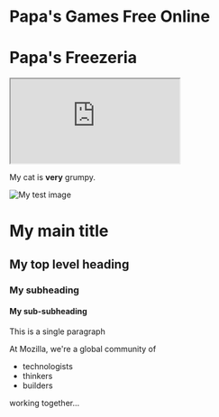# Papa's Games Free Online
<!DOCTYPE html>
<html>
<head>
<title>Play All Papa's Games Free Online</title>
</head>
<body>

<h1>Papa's Freezeria</h1>
<iframe id="embed" src="https://en.gameslol.net/data/awayjs/papa/freezeria.html" marginheight="0" marginwidth="0" scrolling="no" allowfullscreen="" allow="autoplay;fullscreen"></iframe>


</body>
</html>
<p>My cat is <strong>very</strong> grumpy.</p>
<img src="images/firefox-icon.png" alt="My test image" />
<!-- 4 heading levels: -->
<h1>My main title</h1>
<h2>My top level heading</h2>
<h3>My subheading</h3>
<h4>My sub-subheading</h4>

<p>This is a single paragraph</p>
<p>At Mozilla, we're a global community of</p>

<ul>
  <li>technologists</li>
  <li>thinkers</li>
  <li>builders</li>
</ul>

<p>working together…</p>
